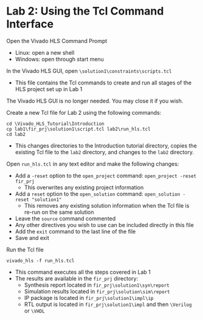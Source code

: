 # Lab 2: Using the Tcl Command Interface
Open the Vivado HLS Command Prompt
- Linux: open a new shell
- Windows: open through start menu

In the Vivado HLS GUI, open `\solution1\constraints\scripts.tcl`
- This file contains the Tcl commands to create and run all stages of the HLS project set up in Lab 1

The Vivado HLS GUI is no longer needed. You may close it if you wish.

Create a new Tcl file for Lab 2 using the following commands:
```
cd \Vivado_HLS_Tutorial\Introduction
cp lab1\fir_prj\solution1\script.tcl lab2\run_hls.tcl
cd lab2
```
- This changes directories to the Introduction tutorial directory, copies the existing Tcl file to the `lab2` directory, and changes to the `lab2` directory.

Open `run_hls.tcl` in any text editor and make the following changes:
- Add a `-reset` option to the `open_project` command: `open_project -reset fir_prj`
  - This overwrites any existing project information
- Add a `reset` option to the `open_solution` command: `open_solution -reset "solution1"`
  - This removes any existing solution information when the Tcl file is re-run on the same solution
- Leave the `source` command commented
- Any other directives you wish to use can be included directly in this file
- Add the `exit` command to the last line of the file
- Save and exit

Run the Tcl file
```
vivado_hls -f run_hls.tcl
```
- This command executes all the steps covered in Lab 1
- The results are available in the `fir_prj` directory:
  - Synthesis report located in `fir_prj\solution1\syn\report`
  - Simulation results located in `fir_prj\solution\sim\report`
  - IP package is located in `fir_prj\solution1\impl\ip`
  - RTL output is located in `fir_prj\solution1\impl` and then `\Verilog` or `\VHDL`
  
